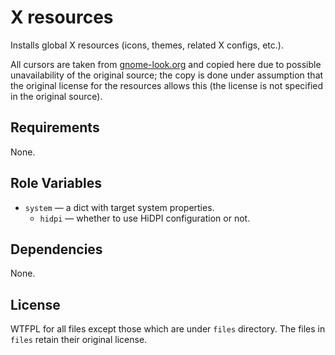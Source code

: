 X resources
===========

Installs global X resources (icons, themes, related X configs, etc.).

All cursors are taken from [gnome-look.org](gnome-look.org) and copied here due to
possible unavailability of the original source; the copy is done under assumption
that the original license for the resources allows this (the license is not specified
in the original source).

Requirements
------------

None.

Role Variables
--------------

* `system` &mdash; a dict with target system properties.
    * `hidpi` &mdash; whether to use HiDPI configuration or not.

Dependencies
------------

None.

License
-------

WTFPL for all files except those which are under `files` directory.
The files in `files` retain their original license.
